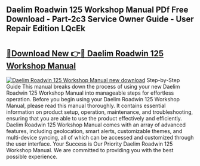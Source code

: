## Daelim Roadwin 125 Workshop Manual PDf Free Download - Part-2c3 Service Owner Guide - User Repair Edition LQcEk

# <h2><a href="http://bc48272.oget.top/?id=Daelim+Roadwin+125+Workshop+Manual">🔗Download New 👉🔴 Daelim Roadwin 125 Workshop Manual</a></h2>

[![Daelim Roadwin 125 Workshop Manual new download](https://i.imgur.com/5g1atiW.png)](http://bc48272.oget.top/?id=Daelim+Roadwin+125+Workshop+Manual)
Step-by-Step Guide This manual breaks down the process of using your new Daelim Roadwin 125 Workshop Manual into manageable steps for effortless operation. Before you begin using your Daelim Roadwin 125 Workshop Manual, please read this manual thoroughly. It contains essential information on product setup, operation, maintenance, and troubleshooting, ensuring that you are able to use the product effectively and efficiently. Daelim Roadwin 125 Workshop Manual comes with an array of advanced features, including geolocation, smart alerts, customizable themes, and multi-device syncing, all of which can be accessed and customized through the user interface. Your Success is Our Priority Daelim Roadwin 125 Workshop Manual. We are committed to providing you with the best possible experience.
